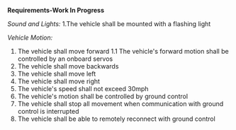 **Requirements-Work In Progress**

*Sound and Lights:*
1.The vehicle shall be mounted with a flashing light

*Vehicle Motion:*

1. The vehicle shall move forward
  1.1 The vehicle's forward motion shall be controlled by an onboard servos
2. The vehicle shall move backwards
3. The vehicle shall move left
4. The vehicle shall move right
5. The vehicle's speed shall not exceed 30mph
6. The vehicle's motion shall be controlled by ground control
7. The vehicle shall stop all movement when communication with ground control is interrupted
8. The vehicle shall be able to remotely reconnect with ground control

